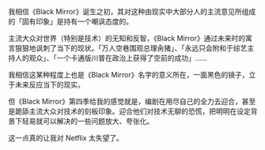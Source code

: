 我相信《Black Mirror》诞生之初，其对这种由现实中大部分人的主流意见所组成的「固有印象」是持有一个嘲讽态度的。

主流大众对世界（特别是技术）的无知和反智，《Black Mirror》通过未来时的寓言狠狠地讽刺了当下的现状。「万人空巷围观总理肏猪」、「永远只会附和于综艺主持人的观众」、「一个卡通版川普在政治上获得了空前的成功」……

我相信这某种程度上也是《Black Mirror》名字的意义所在，一面黑色的镜子，立于未来反应当下的现实。

但《Black Mirror》第四季给我的感觉就是，编剧在用尽自己的全力去迎合，甚至是跪舔主流大众对技术的刻板印象。迎合他们对技术无聊的恐慌，把明明在设定背景下轻易就可以解决的一些问题放大、夸张化。

这一点真的让我对 Netflix 太失望了。
